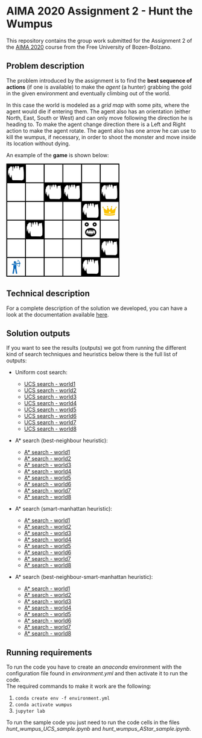 # AIMA 2020 Assignment 2 - Hunt the Wumpus

This repository contains the group work submitted for the Assignment 2 of the [AIMA 2020](https://ole.unibz.it/course/view.php?id=6841) course from the Free University of Bozen-Bolzano.

## Problem description

The problem introduced by the assignment is to find the **best sequence of actions** (if one is available) to make the *agent* (a hunter) grabbing the gold in the given environment and eventually climbing out of the world.

In this case the world is modeled as a *grid map* with some pits, where the agent would die if entering them. 
The agent also has an orientation (either North, East, South or West) and can only move following the direction he is heading to.
To make the agent change direction there is a Left and Right action to make the agent rotate.
The agent also has one arrow he can use to kill the wumpus, if necessary, in order to shoot the monster and move inside its location without dying.

An example of the **game** is shown below:

<img src="/images/hunt_wumpus.gif"  width="300">

## Technical description

For a complete description of the solution we developed, you can have a look at the documentation available [here](https://github.com/giannpelle/AI-lab2-HuntWumpus/tree/master/documentation/documentation.pdf).

## Solution outputs

If you want to see the results (outputs) we got from running the different kind of search techniques and heuristics below there is the full list of outputs:

* Uniform cost search:
  * [UCS search - world1](http://htmlpreview.github.io/?https://github.com/giannpelle/AI-lab2-HuntWumpus/blob/master/sample-outputs/UCS-world1-output.html)
  * [UCS search - world2](http://htmlpreview.github.io/?https://github.com/giannpelle/AI-lab2-HuntWumpus/blob/master/sample-outputs/UCS-world2-output.html)
  * [UCS search - world3](http://htmlpreview.github.io/?https://github.com/giannpelle/AI-lab2-HuntWumpus/blob/master/sample-outputs/UCS-world3-output.html)
  * [UCS search - world4](http://htmlpreview.github.io/?https://github.com/giannpelle/AI-lab2-HuntWumpus/blob/master/sample-outputs/UCS-world4-output.html)
  * [UCS search - world5](http://htmlpreview.github.io/?https://github.com/giannpelle/AI-lab2-HuntWumpus/blob/master/sample-outputs/UCS-world5-output.html)
  * [UCS search - world6](http://htmlpreview.github.io/?https://github.com/giannpelle/AI-lab2-HuntWumpus/blob/master/sample-outputs/UCS-world6-output.html)
  * [UCS search - world7](http://htmlpreview.github.io/?https://github.com/giannpelle/AI-lab2-HuntWumpus/blob/master/sample-outputs/UCS-world7-output.html)
  * [UCS search - world8](http://htmlpreview.github.io/?https://github.com/giannpelle/AI-lab2-HuntWumpus/blob/master/sample-outputs/UCS-world8-output.html)

* A* search (best-neighbour heuristic):
  * [A* search - world1](http://htmlpreview.github.io/?https://github.com/giannpelle/AI-lab2-HuntWumpus/blob/master/sample-outputs/AStar-best-neighbour-world1-output.html)
  * [A* search - world2](http://htmlpreview.github.io/?https://github.com/giannpelle/AI-lab2-HuntWumpus/blob/master/sample-outputs/AStar-best-neighbour-world2-output.html)
  * [A* search - world3](http://htmlpreview.github.io/?https://github.com/giannpelle/AI-lab2-HuntWumpus/blob/master/sample-outputs/AStar-best-neighbour-world3-output.html)
  * [A* search - world4](http://htmlpreview.github.io/?https://github.com/giannpelle/AI-lab2-HuntWumpus/blob/master/sample-outputs/AStar-best-neighbour-world4-output.html)
  * [A* search - world5](http://htmlpreview.github.io/?https://github.com/giannpelle/AI-lab2-HuntWumpus/blob/master/sample-outputs/AStar-best-neighbour-world5-output.html)
  * [A* search - world6](http://htmlpreview.github.io/?https://github.com/giannpelle/AI-lab2-HuntWumpus/blob/master/sample-outputs/AStar-best-neighbour-world6-output.html)
  * [A* search - world7](http://htmlpreview.github.io/?https://github.com/giannpelle/AI-lab2-HuntWumpus/blob/master/sample-outputs/AStar-best-neighbour-world7-output.html)
  * [A* search - world8](http://htmlpreview.github.io/?https://github.com/giannpelle/AI-lab2-HuntWumpus/blob/master/sample-outputs/AStar-best-neighbour-world8-output.html)

* A* search (smart-manhattan heuristic):
  * [A* search - world1](http://htmlpreview.github.io/?https://github.com/giannpelle/AI-lab2-HuntWumpus/blob/master/sample-outputs/AStar-smart-manhattan-world1-output.html)
  * [A* search - world2](http://htmlpreview.github.io/?https://github.com/giannpelle/AI-lab2-HuntWumpus/blob/master/sample-outputs/AStar-smart-manhattan-world2-output.html)
  * [A* search - world3](http://htmlpreview.github.io/?https://github.com/giannpelle/AI-lab2-HuntWumpus/blob/master/sample-outputs/AStar-smart-manhattan-world3-output.html)
  * [A* search - world4](http://htmlpreview.github.io/?https://github.com/giannpelle/AI-lab2-HuntWumpus/blob/master/sample-outputs/AStar-smart-manhattan-world4-output.html)
  * [A* search - world5](http://htmlpreview.github.io/?https://github.com/giannpelle/AI-lab2-HuntWumpus/blob/master/sample-outputs/AStar-smart-manhattan-world5-output.html)
  * [A* search - world6](http://htmlpreview.github.io/?https://github.com/giannpelle/AI-lab2-HuntWumpus/blob/master/sample-outputs/AStar-smart-manhattan-world6-output.html)
  * [A* search - world7](http://htmlpreview.github.io/?https://github.com/giannpelle/AI-lab2-HuntWumpus/blob/master/sample-outputs/AStar-smart-manhattan-world7-output.html)
  * [A* search - world8](http://htmlpreview.github.io/?https://github.com/giannpelle/AI-lab2-HuntWumpus/blob/master/sample-outputs/AStar-smart-manhattan-world8-output.html)

* A* search (best-neighbour-smart-manhattan heuristic):
  * [A* search - world1](http://htmlpreview.github.io/?https://github.com/giannpelle/AI-lab2-HuntWumpus/blob/master/sample-outputs/AStar-best-neighbour-smart-manhattan-world1-output.html)
  * [A* search - world2](http://htmlpreview.github.io/?https://github.com/giannpelle/AI-lab2-HuntWumpus/blob/master/sample-outputs/AStar-best-neighbour-smart-manhattan-world2-output.html)
  * [A* search - world3](http://htmlpreview.github.io/?https://github.com/giannpelle/AI-lab2-HuntWumpus/blob/master/sample-outputs/AStar-best-neighbour-smart-manhattan-world3-output.html)
  * [A* search - world4](http://htmlpreview.github.io/?https://github.com/giannpelle/AI-lab2-HuntWumpus/blob/master/sample-outputs/AStar-best-neighbour-smart-manhattan-world4-output.html)
  * [A* search - world5](http://htmlpreview.github.io/?https://github.com/giannpelle/AI-lab2-HuntWumpus/blob/master/sample-outputs/AStar-best-neighbour-smart-manhattan-world5-output.html)
  * [A* search - world6](http://htmlpreview.github.io/?https://github.com/giannpelle/AI-lab2-HuntWumpus/blob/master/sample-outputs/AStar-best-neighbour-smart-manhattan-world6-output.html)
  * [A* search - world7](http://htmlpreview.github.io/?https://github.com/giannpelle/AI-lab2-HuntWumpus/blob/master/sample-outputs/AStar-best-neighbour-smart-manhattan-world7-output.html)
  * [A* search - world8](http://htmlpreview.github.io/?https://github.com/giannpelle/AI-lab2-HuntWumpus/blob/master/sample-outputs/AStar-best-neighbour-smart-manhattan-world8-output.html)

## Running requirements

To run the code you have to create an *anaconda* environment with the configuration file found in *environment.yml* and then activate it to run the code.  
The required commands to make it work are the following:
1. `conda create env -f environment.yml`
2. `conda activate wumpus`
3. `jupyter lab`

To run the sample code you just need to run the code cells in the files *hunt_wumpus_UCS_sample.ipynb* and *hunt_wumpus_AStar_sample.ipynb*.
